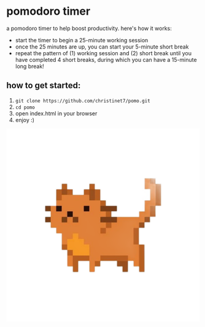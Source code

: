 # pomodoro timer
a pomodoro timer to help boost productivity. here's how it works:
* start the timer to begin a 25-minute working session
* once the 25 minutes are up, you can start your 5-minute short break
* repeat the pattern of (1) working session and (2) short break until you have completed 4 short breaks, during which you can have a 15-minute long break!

## how to get started:
1. ```git clone https://github.com/christinet7/pomo.git```
2. `cd pomo`
3. open index.html in your browser
4. enjoy :) 

![alt text](orange_cat.png)
